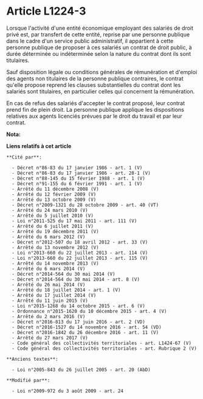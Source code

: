 # Article L1224-3

Lorsque l'activité d'une entité économique employant des salariés de droit privé est, par transfert de cette entité, reprise
par une personne publique dans le cadre d'un service public administratif, il appartient à cette personne publique de
proposer à ces salariés un contrat de droit public, à durée déterminée ou indéterminée selon la nature du contrat dont ils
sont titulaires.

Sauf disposition légale ou conditions générales de rémunération et d'emploi des agents non titulaires de la personne publique
contraires, le contrat qu'elle propose reprend les clauses substantielles du contrat dont les salariés sont titulaires, en
particulier celles qui concernent la rémunération.

En cas de refus des salariés d'accepter le contrat proposé, leur contrat prend fin de plein droit. La personne publique
applique les dispositions relatives aux agents licenciés prévues par le droit du travail et par leur contrat.

**Nota:**



**Liens relatifs à cet article**

	**Cité par**:

	  - Décret n°86-83 du 17 janvier 1986 - art. 1 (V)
	  - Décret n°86-83 du 17 janvier 1986 - art. 28-1 (V)
	  - Décret n°88-145 du 15 février 1988 - art. 1 (V)
	  - Décret n°91-155 du 6 février 1991 - art. 1 (V)
	  - Arrêté du 11 décembre 2008 (V)
	  - Arrêté du 12 février 2009 (V)
	  - Arrêté du 13 octobre 2009 (V)
	  - Décret n°2009-1321 du 28 octobre 2009 - art. 40 (VT)
	  - Arrêté du 24 mars 2010 (V)
	  - Arrêté du 5 juillet 2010 (V)
	  - Loi n°2011-525 du 17 mai 2011 - art. 111 (V)
	  - Arrêté du 6 juillet 2011 (V)
	  - Arrêté du 19 décembre 2011 (V)
	  - Arrêté du 6 mars 2012 (V)
	  - Décret n°2012-507 du 18 avril 2012 - art. 33 (V)
	  - Arrêté du 13 novembre 2012 (V)
	  - Loi n°2013-660 du 22 juillet 2013 - art. 114 (V)
	  - Loi n°2013-660 du 22 juillet 2013 - art. 115 (V)
	  - Arrêté du 14 novembre 2013 (V)
	  - Arrêté du 6 mars 2014 (V)
	  - Décret n°2014-564 du 30 mai 2014 (V)
	  - Décret n°2014-564 du 30 mai 2014 - art. 8 (V)
	  - Arrêté du 26 mai 2014 (V)
	  - Arrêté du 18 juillet 2014 - art. 1 (V)
	  - Arrêté du 17 juillet 2014 (V)
	  - Arrêté du 11 juin 2015 (V)
	  - Loi n°2015-1268 du 14 octobre 2015 - art. 6 (V)
	  - Ordonnance n°2015-1620 du 10 décembre 2015 - art. 4 (V)
	  - Arrêté du 2 mars 2016 (V)
	  - Décret n°2016-813 du 17 juin 2016 - art. 2 (VD)
	  - Décret n°2016-1527 du 14 novembre 2016 - art. 54 (VD)
	  - Décret n°2016-1842 du 26 décembre 2016 - art. 11 (V)
	  - Arrêté du 27 mars 2017 (V)
	  - Code général des collectivités territoriales - art. L1424-67 (V)
	  - Code général des collectivités territoriales - art. Rubrique 2 (V)

	**Anciens textes**:

	  - Loi n°2005-843 du 26 juillet 2005 - art. 20 (AbD)

	**Modifié par**:

	  - Loi n°2009-972 du 3 août 2009 - art. 24
